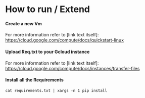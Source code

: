 # How to run / Extend

#### Create a new Vm
For more information refer to [link text itself]: https://cloud.google.com/compute/docs/quickstart-linux

#### Upload Req.txt to your Gcloud instance
For more information refer to [link text itself]: https://cloud.google.com/compute/docs/instances/transfer-files

#### Install all the Requirements
```
cat requirements.txt | xargs -n 1 pip install
```